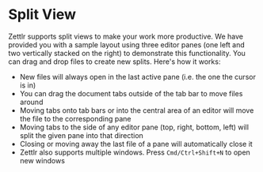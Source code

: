 # Split View

Zettlr supports split views to make your work more productive. We have provided you with a sample layout using three editor panes (one left and two vertically stacked on the right) to demonstrate this functionality. You can drag and drop files to create new splits. Here's how it works:

* New files will always open in the last active pane (i.e. the one the cursor is in)
* You can drag the document tabs outside of the tab bar to move files around
* Moving tabs onto tab bars or into the central area of an editor will move the file to the corresponding pane
* Moving tabs to the side of any editor pane (top, right, bottom, left) will split the given pane into that direction
* Closing or moving away the last file of a pane will automatically close it
* Zettlr also supports multiple windows. Press `Cmd/Ctrl+Shift+N` to open new windows